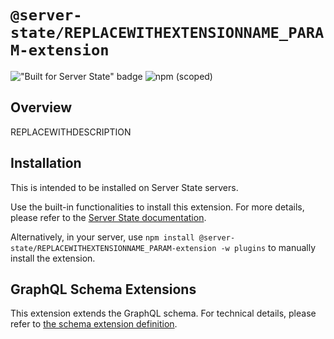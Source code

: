 # `@server-state/REPLACEWITHEXTENSIONNAME_PARAM-extension`

!["Built for Server State" badge](https://img.shields.io/badge/Built%20for-Server%20State-%23ffc107)
![npm (scoped)](https://img.shields.io/npm/v/@server-state/REPLACEWITHEXTENSIONNAME_PARAM-extension)

## Overview

REPLACEWITHDESCRIPTION

## Installation

This is intended to be installed on Server State servers.

Use the built-in functionalities to install this extension. For more details, please refer to the [Server State documentation](https://www.server-state.tech/docs/).

Alternatively, in your server, use `npm install @server-state/REPLACEWITHEXTENSIONNAME_PARAM-extension -w plugins` to manually install the extension.

## GraphQL Schema Extensions

<!--
This extension doesn't extend the Server State GraphQL schema.
-->

This extension extends the GraphQL schema. For technical details, please refer to [the schema extension definition](./src/schema.graphql).
